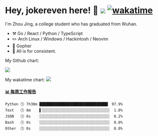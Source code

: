 # Hey, jokereven here! 👋 ![](https://visitor-badge.laobi.icu/badge?page_id=jokereven.readme) [![wakatime](https://wakatime.com/badge/user/eada5769-12fd-41f7-af3d-65254494dce1.svg)](https://wakatime.com/@eada5769-12fd-41f7-af3d-65254494dce1)

I'm Zhou Jing, a college student who has graduated from Wuhan.
-   :hammer_and_pick: Go / React / Python / TypeScript
-   :pencil2: Arch Linux / Windows / Hackintosh / Neovim
-   :seedling: Gopher
-   :thought_balloon: All is for consistent.

My Github chart:

![](https://ghchart.rshah.org/JonnieWayy)

My wakatime chart:
![](https://wakatime.com/share/@jokereven/1679dc82-4bf9-4b63-9203-390d608503de.png)

<!-- waka-box start -->
#### <a href="https://gist.github.com/9f8118785e2d128d746db5f61b0e0a2a" target="_blank">📊 每周工作报告</a>
```text
Python 🕓 7h30m ███████████████████████████████▎ 97.9%
Text   🕓 8m    ▌░░░░░░░░░░░░░░░░░░░░░░░░░░░░░░░  1.8%
JSON   🕓 0s    ░░░░░░░░░░░░░░░░░░░░░░░░░░░░░░░░  0.2%
Bash   🕓 0s    ░░░░░░░░░░░░░░░░░░░░░░░░░░░░░░░░  0.0%
Other  🕓 0s    ░░░░░░░░░░░░░░░░░░░░░░░░░░░░░░░░  0.0%
```
<!-- Powered by https://github.com/journey-ad/waka-box-go . -->
<!-- waka-box end -->
